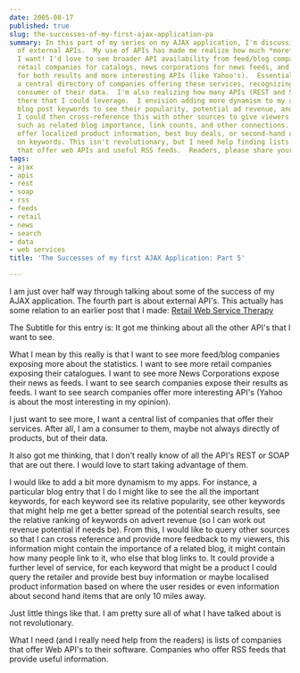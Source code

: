```yaml
---
date: 2005-08-17
published: true
slug: the-successes-of-my-first-ajax-application-pa
summary: In this part of my series on my AJAX application, I'm discussing the impact
  of external APIs.  My use of APIs has made me realize how much *more* API access
  I want! I'd love to see broader API availability from feed/blog companies for statistics,
  retail companies for catalogs, news corporations for news feeds, and search companies
  for both results and more interesting APIs (like Yahoo's).  Essentially, I want
  a central directory of companies offering these services, recognizing that I'm a
  consumer of their data.  I'm also realizing how many APIs (REST and SOAP) are out
  there that I could leverage.  I envision adding more dynamism to my apps, like analyzing
  blog post keywords to see their popularity, potential ad revenue, and related keywords.
  I could then cross-reference this with other sources to give viewers more feedback,
  such as related blog importance, link counts, and other connections. I could even
  offer localized product information, best buy deals, or second-hand options based
  on keywords. This isn't revolutionary, but I need help finding lists of companies
  that offer web APIs and useful RSS feeds.  Readers, please share your knowledge!
tags:
- ajax
- apis
- rest
- soap
- rss
- feeds
- retail
- news
- search
- data
- web services
title: 'The Successes of my first AJAX Application: Part 5'

---
```

I am just over half way through talking about some of the success of my AJAX application. The fourth part is about external API's. This actually has some relation to an earlier post that I made: <a href="http://www.kinlan.co.uk/2005/08/retail-web-service-therapy.html">Retail Web Service Therapy</a><p />The Subtitle for this entry is: It got me thinking about all the other API's that I want to see.<p />What I mean by this really is that I want to see more feed/blog companies exposing more about the statistics.  I want to see more retail companies exposing their catalogues.  I want to see more News Corporations expose their news as feeds.  I want to see search companies expose their results as feeds.  I want to see search companies offer more interesting API's (Yahoo is about the most interesting in my opinion).<p />I just want to see more, I want a central list of companies that offer their services.  After all, I am a consumer to them, maybe not always directly of products, but of their data.<p />It also got me thinking, that I don't really know of all the API's REST or SOAP that are out there.  I would love to start taking advantage of them.<p />I would like to add a bit more dynamism to my apps.  For instance,  a particular blog entry that I do I might like to see the all the important keywords, for each keyword see its relative popularity, see other keywords that might help me get a better spread of the potential search results, see the relative ranking of keywords on advert revenue (so I can work out revenue potential if needs be).  From this, I would like to query other sources so that I can cross reference and provide more feedback to my viewers, this information might contain the importance of a related blog, it might contain how many people link to it, who else that blog links to.  It could provide a further level of service, for each keyword that might be a product I could query the retailer and provide best buy information or maybe localised product information based on where the user resides or even information about second hand items that are only 10 miles away.<p />Just little things like that.  I am pretty sure all of what I have talked about is not revolutionary.<p />What I need (and I really need help from the readers) is lists of companies that offer Web API's to their software.  Companies who offer RSS feeds that provide useful information.<p />

